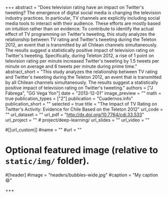 +++
abstract = "Does television rating have an impact on Twitter's tweeting? The emergence of digital social media is changing the television industry practices. In particular, TV channels are explicitly including social media tools to interact with their audience. These efforts are mostly based on intuition rather than on evidence. To contribute to identify the actual effect of TV programming on Twitter's tweeting, this study analyzes the relationship between TV rating and Twitter's tweeting during the Teleton 2012, an event that is transmitted by all Chilean channels simultaneously. The results suggest a statistically positive impact of television rating on Twitter's tweeting. Specifically, during Teleton 2012, a rise of 1 point on television rating per minute increased Twitter's tweeting by 1.5 tweets per minute on average and 6 tweets per minute during prime time."
abstract_short = "This study analyzes the relationship between TV rating and Twitter's tweeting during the Teleton 2012, an event that is transmitted by all Chilean channels simultaneously. The results suggest a statistically positive impact of television rating on Twitter's tweeting."
authors = ["J Fábrega", "GG Vega Yon"]
date = "2013-12-01"
image_preview = ""
math = true
publication_types = ["2"]
publication = "Cuadernos.info"
publication_short = ""
selected = true
title = "The Impact of TV Rating on Twitter's Activity: Evidence for Chile Based on the Teleton 2012"
url_code = ""
url_dataset = ""
url_pdf = "http://dx.doi.org/10.7764/cdi.33.533"
url_project = "" # project/deep-learning/
url_slides = ""
url_video = ""

#[[url_custom]]
#name = ""
#url = ""

# Optional featured image (relative to `static/img/` folder).
#[header]
#image = "headers/bubbles-wide.jpg"
#caption = "My caption :smile:"

+++
